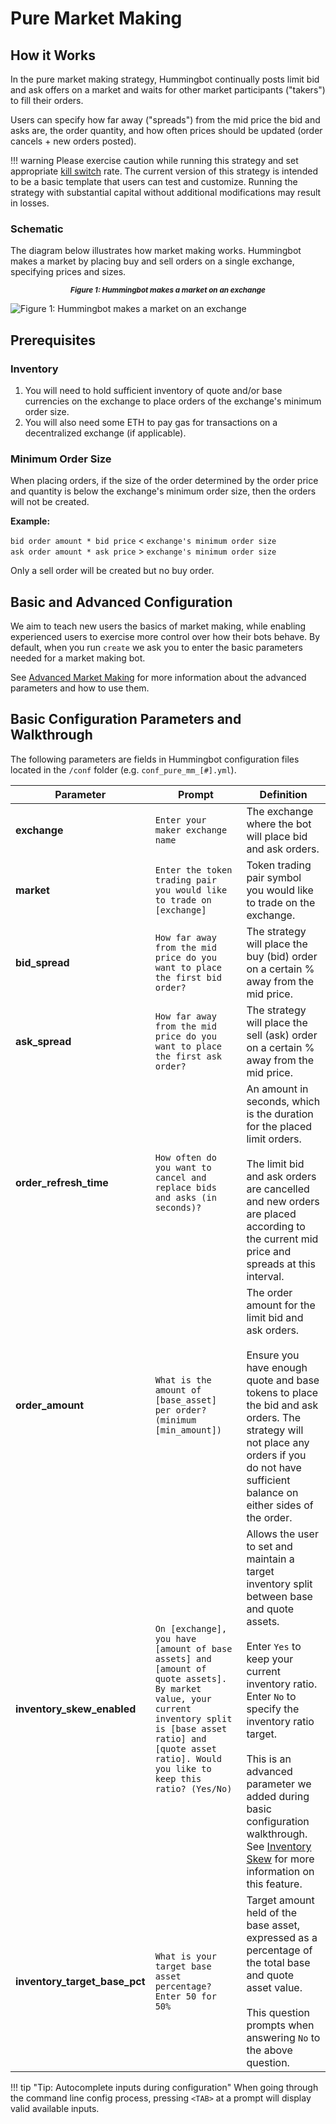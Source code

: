 # Pure Market Making

## How it Works

In the pure market making strategy, Hummingbot continually posts limit bid and ask offers on a market and waits for other market participants ("takers") to fill their orders.

Users can specify how far away ("spreads") from the mid price the bid and asks are, the order quantity, and how often prices should be updated (order cancels + new orders posted).

!!! warning
    Please exercise caution while running this strategy and set appropriate [kill switch](/advanced/kill-switch/) rate. The current version of this strategy is intended to be a basic template that users can test and customize. Running the strategy with substantial capital without additional modifications may result in losses.

### Schematic

The diagram below illustrates how market making works. Hummingbot makes a market by placing buy and sell orders on a single exchange, specifying prices and sizes.

<small><center>***Figure 1: Hummingbot makes a market on an exchange***</center></small>

![Figure 1: Hummingbot makes a market on an exchange](/assets/img/pure-mm.png)

## Prerequisites

### Inventory

1. You will need to hold sufficient inventory of quote and/or base currencies on the exchange to place orders of the exchange's minimum order size.
2. You will also need some ETH to pay gas for transactions on a decentralized exchange (if applicable).

### Minimum Order Size

When placing orders, if the size of the order determined by the order price and quantity is below the exchange's minimum order size, then the orders will not be created.

**Example:**

`bid order amount * bid price` < `exchange's minimum order size`<br/>
`ask order amount * ask price` > `exchange's minimum order size`

Only a sell order will be created but no buy order.


## Basic and Advanced Configuration

We aim to teach new users the basics of market making, while enabling experienced users to exercise more control over how their bots behave. By default, when you run `create` we ask you to enter the basic parameters needed for a market making bot.

See [Advanced Market Making](/strategies/advanced-mm) for more information about the advanced parameters and how to use them.


## Basic Configuration Parameters and Walkthrough

The following parameters are fields in Hummingbot configuration files located in the `/conf` folder (e.g. `conf_pure_mm_[#].yml`).

| Parameter | Prompt | Definition |
|-----------|--------|------------|
| **exchange** | `Enter your maker exchange name` | The exchange where the bot will place bid and ask orders. |
| **market** | `Enter the token trading pair you would like to trade on [exchange]` | Token trading pair symbol you would like to trade on the exchange. |
| **bid_spread** | `How far away from the mid price do you want to place the first bid order?` | The strategy will place the buy (bid) order on a certain % away from the mid price. |
| **ask_spread** | `How far away from the mid price do you want to place the first ask order?` | The strategy will place the sell (ask) order on a certain % away from the mid price. |
| **order_refresh_time** | `How often do you want to cancel and replace bids and asks (in seconds)?` | An amount in seconds, which is the duration for the placed limit orders. <br/><br/> The limit bid and ask orders are cancelled and new orders are placed according to the current mid price and spreads at this interval. |
| **order_amount** | `What is the amount of [base_asset] per order? (minimum [min_amount])` | The order amount for the limit bid and ask orders. <br/><br/> Ensure you have enough quote and base tokens to place the bid and ask orders. The strategy will not place any orders if you do not have sufficient balance on either sides of the order. <br/>
| **inventory_skew_enabled** | `On [exchange], you have [amount of base assets] and [amount of quote assets]. By market value, your current inventory split is [base asset ratio] and [quote asset ratio]. Would you like to keep this ratio? (Yes/No)` | Allows the user to set and maintain a target inventory split between base and quote assets. <br/><br/> Enter `Yes` to keep your current inventory ratio. Enter `No` to specify the inventory ratio target. <br/><br/> This is an advanced parameter we added during basic configuration walkthrough. See [Inventory Skew](https://docs.hummingbot.io/strategies/advanced-mm/inventory-skew/) for more information on this feature.
| **inventory_target_base_pct** | `What is your target base asset percentage? Enter 50 for 50%` | Target amount held of the base asset, expressed as a percentage of the total base and quote asset value. <br/><br/> This question prompts when answering `No` to the above question.

!!! tip "Tip: Autocomplete inputs during configuration"
    When going through the command line config process, pressing `<TAB>` at a prompt will display valid available inputs.
